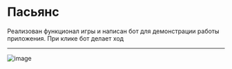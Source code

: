 # Пасьянс
Реализован функционал игры и написан бот для демонстрации работы приложения. При клике бот делает ход
____
![image](https://user-images.githubusercontent.com/71376506/185756695-ebce7289-3b15-4bd2-b118-41dfc7b6361d.png)
